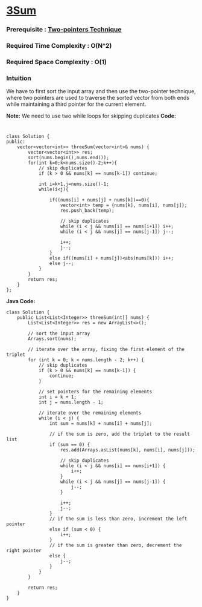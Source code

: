 # [3Sum](https://leetcode.com/problems/3sum/)
### Prerequisite : [Two-pointers Technique](https://www.geeksforgeeks.org/two-pointers-technique/)
### Required Time Complexity : O(N^2)
### Required Space Complexity : O(1)
### Intuition
We have to first sort the input array and then use the two-pointer technique,
where two pointers are used to traverse the sorted vector from both ends 
while maintaining a third pointer for the current element. 

**Note:**  We need to use two while loops for skipping duplicates
**Code:**
#
```
class Solution {
public:
    vector<vector<int>> threeSum(vector<int>& nums) {
        vector<vector<int>> res;
        sort(nums.begin(),nums.end());
        for(int k=0;k<nums.size()-2;k++){
            // skip duplicates
            if (k > 0 && nums[k] == nums[k-1]) continue;
            
            int i=k+1,j=nums.size()-1;
            while(i<j){

                if((nums[i] + nums[j] + nums[k])==0){
                    vector<int> temp = {nums[k], nums[i], nums[j]};
                    res.push_back(temp);

                    // skip duplicates
                    while (i < j && nums[i] == nums[i+1]) i++;
                    while (i < j && nums[j] == nums[j-1]) j--;
                    
                    i++;
                    j--;
                }
                else if((nums[i] + nums[j])<abs(nums[k])) i++;
                else j--;
            }
        }
        return res;
    }
};
```
**Java Code:**
```
class Solution {
    public List<List<Integer>> threeSum(int[] nums) {
        List<List<Integer>> res = new ArrayList<>();
        
        // sort the input array
        Arrays.sort(nums);
        
        // iterate over the array, fixing the first element of the triplet
        for (int k = 0; k < nums.length - 2; k++) {
            // skip duplicates
            if (k > 0 && nums[k] == nums[k-1]) {
                continue;
            }
            
            // set pointers for the remaining elements
            int i = k + 1;
            int j = nums.length - 1;
            
            // iterate over the remaining elements
            while (i < j) {
                int sum = nums[k] + nums[i] + nums[j];
                
                // if the sum is zero, add the triplet to the result list
                if (sum == 0) {
                    res.add(Arrays.asList(nums[k], nums[i], nums[j]));
                    
                    // skip duplicates
                    while (i < j && nums[i] == nums[i+1]) {
                        i++;
                    }
                    while (i < j && nums[j] == nums[j-1]) {
                        j--;
                    }
                    
                    i++;
                    j--;
                }
                // if the sum is less than zero, increment the left pointer
                else if (sum < 0) {
                    i++;
                }
                // if the sum is greater than zero, decrement the right pointer
                else {
                    j--;
                }
            }
        }
        
        return res;
    }
}
```
